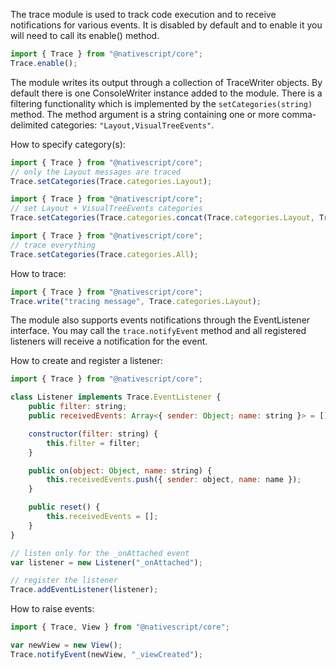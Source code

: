 The trace module is used to track code execution and to receive notifications for various events.
It is disabled by default and to enable it you will need to call its enable() method.

```js
import { Trace } from "@nativescript/core";
Trace.enable();
```

The module writes its output through a collection of TraceWriter objects. By default there is one ConsoleWriter instance added to the module. There is a filtering functionality which is implemented by the `setCategories(string)` method. The method argument is a string containing one or more comma-delimited categories: `"Layout,VisualTreeEvents"`.

How to specify category(s):

```js
import { Trace } from "@nativescript/core";
// only the Layout messages are traced
Trace.setCategories(Trace.categories.Layout);
```

```js
import { Trace } from "@nativescript/core";
// set Layout + VisualTreeEvents categories
Trace.setCategories(Trace.categories.concat(Trace.categories.Layout, Trace.categories.VisualTreeEvents));
```

```js
import { Trace } from "@nativescript/core";
// trace everything
Trace.setCategories(Trace.categories.All);
```

How to trace:

```js
import { Trace } from "@nativescript/core";
Trace.write("tracing message", Trace.categories.Layout);
```

The module also supports events notifications through the EventListener interface. You may call the `trace.notifyEvent` method and all registered listeners will receive a notification for the event.

How to create and register a listener:

```js
import { Trace } from "@nativescript/core";

class Listener implements Trace.EventListener {
    public filter: string;
    public receivedEvents: Array<{ sender: Object; name: string }> = [];

    constructor(filter: string) {
        this.filter = filter;
    }

    public on(object: Object, name: string) {
        this.receivedEvents.push({ sender: object, name: name });
    }

    public reset() {
        this.receivedEvents = [];
    }
}

// listen only for the _onAttached event
var listener = new Listener("_onAttached");

// register the listener
Trace.addEventListener(listener);
```

How to raise events:

```js
import { Trace, View } from "@nativescript/core";

var newView = new View();
Trace.notifyEvent(newView, "_viewCreated");
```
